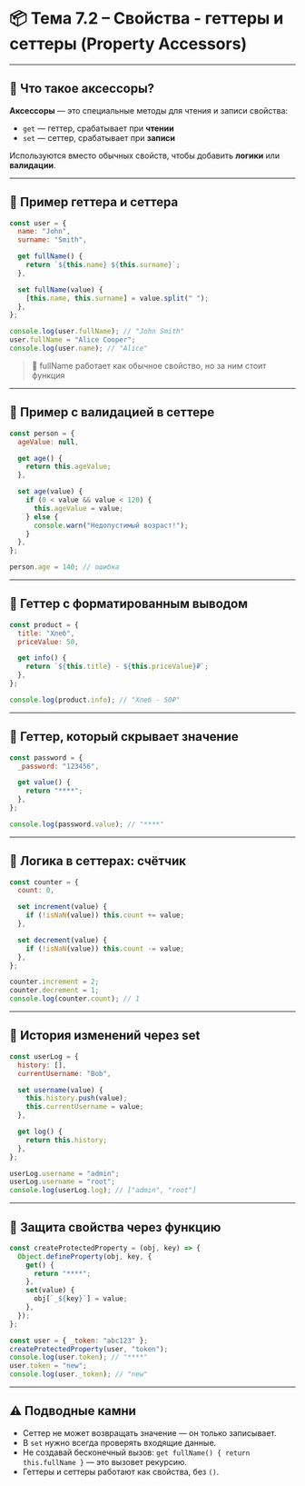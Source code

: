 # 📦 Тема 7.2 – Свойства - геттеры и сеттеры (Property Accessors)

---

## 🔹 Что такое аксессоры?

**Аксессоры** — это специальные методы для чтения и записи свойства:

- `get` — геттер, срабатывает при **чтении**
- `set` — сеттер, срабатывает при **записи**

Используются вместо обычных свойств, чтобы добавить **логики** или **валидации**.

---

## 🔹 Пример геттера и сеттера

```javascript
const user = {
  name: "John",
  surname: "Smith",

  get fullName() {
    return `${this.name} ${this.surname}`;
  },

  set fullName(value) {
    [this.name, this.surname] = value.split(" ");
  },
};

console.log(user.fullName); // "John Smith"
user.fullName = "Alice Cooper";
console.log(user.name); // "Alice"
```

> 📌 fullName работает как обычное свойство, но за ним стоит функция

---

## 🔹 Пример с валидацией в сеттере

```javascript
const person = {
  ageValue: null,

  get age() {
    return this.ageValue;
  },

  set age(value) {
    if (0 < value && value < 120) {
      this.ageValue = value;
    } else {
      console.warn("Недопустимый возраст!");
    }
  },
};

person.age = 140; // ошибка
```

---

## 🔹 Геттер с форматированным выводом

```javascript
const product = {
  title: "Хлеб",
  priceValue: 50,

  get info() {
    return `${this.title} - ${this.priceValue}₽`;
  },
};

console.log(product.info); // "Хлеб - 50₽"
```

---

## 🔹 Геттер, который скрывает значение

```javascript
const password = {
  _password: "123456",

  get value() {
    return "****";
  },
};

console.log(password.value); // "****"
```

---

## 🔹 Логика в сеттерах: счётчик

```javascript
const counter = {
  count: 0,

  set increment(value) {
    if (!isNaN(value)) this.count += value;
  },

  set decrement(value) {
    if (!isNaN(value)) this.count -= value;
  },
};

counter.increment = 2;
counter.decrement = 1;
console.log(counter.count); // 1
```

---

## 🔹 История изменений через set

```javascript
const userLog = {
  history: [],
  currentUsername: "Bob",

  set username(value) {
    this.history.push(value);
    this.currentUsername = value;
  },

  get log() {
    return this.history;
  },
};

userLog.username = "admin";
userLog.username = "root";
console.log(userLog.log); // ["admin", "root"]
```

---

## 🔹 Защита свойства через функцию

```javascript
const createProtectedProperty = (obj, key) => {
  Object.defineProperty(obj, key, {
    get() {
      return "****";
    },
    set(value) {
      obj[`_${key}`] = value;
    },
  });
};

const user = { _token: "abc123" };
createProtectedProperty(user, "token");
console.log(user.token); // "****"
user.token = "new";
console.log(user._token); // "new"
```

---

## ⚠️ Подводные камни

- Сеттер не может возвращать значение — он только записывает.
- В `set` нужно всегда проверять входящие данные.
- Не создавай бесконечный вызов: `get fullName() { return this.fullName }` — это вызовет рекурсию.
- Геттеры и сеттеры работают как свойства, без `()`.
